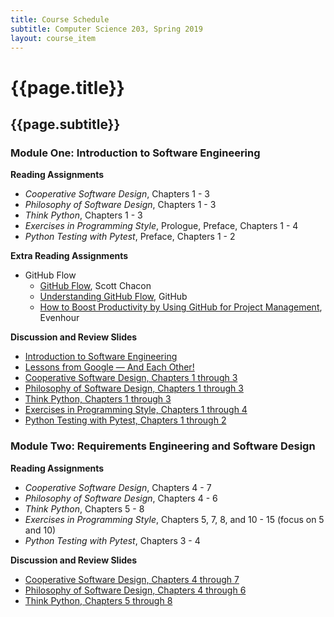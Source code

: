 ```yaml
---
title: Course Schedule
subtitle: Computer Science 203, Spring 2019
layout: course_item
---
```


# {{page.title}}
## {{page.subtitle}}

### Module One: Introduction to Software Engineering

**Reading Assignments**

- <em>Cooperative Software Design</em>, Chapters 1 - 3
- <em>Philosophy of Software Design</em>, Chapters 1 - 3
- <em>Think Python</em>, Chapters 1 - 3
- <em>Exercises in Programming Style</em>, Prologue, Preface, Chapters 1 - 4
- <em>Python Testing with Pytest</em>, Preface, Chapters 1 - 2

**Extra Reading Assignments**

- GitHub Flow
    - [GitHub Flow](http://scottchacon.com/2011/08/31/github-flow.html), Scott Chacon
    - [Understanding GitHub Flow](https://guides.github.com/introduction/flow/), GitHub
    - [How to Boost Productivity by Using GitHub for Project
    Management](https://everhour.com/blog/project-management-using-github/),
    Evenhour

**Discussion and Review Slides**

<ul>

<li> <a target="_blank" rel="noopener" href = "{{site.baseurl}}teaching/cs203S2019/provide/slides/cs203_introduction.html">Introduction to Software Engineering</a>

<li> <a target="_blank" rel="noopener" href = "{{site.baseurl}}teaching/cs203S2019/provide/slides/cs203_lessons_from_google.html">Lessons from Google &mdash; And Each Other!</a>

<li> <a target="_blank" rel="noopener" href = "{{site.baseurl}}teaching/cs203S2019/provide/slides/cs203_cooperative_ch1to3.html">Cooperative Software Design, Chapters 1 through 3</a>

<li> <a target="_blank" rel="noopener" href = "{{site.baseurl}}teaching/cs203S2019/provide/slides/cs203_philosophy_ch1to3.html">Philosophy of Software Design, Chapters 1 through 3</a>

<li> <a target="_blank" rel="noopener" href = "{{site.baseurl}}teaching/cs203S2019/provide/slides/cs203_thinkpython_ch1to3.html">Think Python, Chapters 1 through 3</a>

<li> <a target="_blank" rel="noopener" href = "{{site.baseurl}}teaching/cs203S2019/provide/slides/cs203_programmingstyle_ch1to4.html">Exercises in Programming Style, Chapters 1 through 4</a>

<li> <a target="_blank" rel="noopener" href = "{{site.baseurl}}teaching/cs203S2019/provide/slides/cs203_pytest_ch1to2.html">Python Testing with Pytest, Chapters 1 through 2</a>

</ul>

### Module Two: Requirements Engineering and Software Design

**Reading Assignments**

- <em>Cooperative Software Design</em>, Chapters 4 - 7
- <em>Philosophy of Software Design</em>, Chapters 4 - 6
- <em>Think Python</em>, Chapters 5 - 8
- <em>Exercises in Programming Style</em>, Chapters 5, 7, 8, and 10 - 15 (focus on 5 and 10)
- <em>Python Testing with Pytest</em>, Chapters 3 - 4

**Discussion and Review Slides**

<ul>

<li> <a target="_blank" rel="noopener" href = "{{site.baseurl}}teaching/cs203S2019/provide/slides/cs203_cooperative_ch4to7.html">Cooperative Software Design, Chapters 4 through 7</a>

<li> <a target="_blank" rel="noopener" href = "{{site.baseurl}}teaching/cs203S2019/provide/slides/cs203_philosophy_ch4to6.html">Philosophy of Software Design, Chapters 4 through 6</a>

<li> <a target="_blank" rel="noopener" href = "{{site.baseurl}}teaching/cs203S2019/provide/slides/cs203_thinkpython_ch5to8.html">Think Python, Chapters 5 through 8</a>

</ul>
